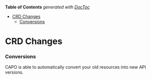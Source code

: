 <!-- START doctoc generated TOC please keep comment here to allow auto update -->
<!-- DON'T EDIT THIS SECTION, INSTEAD RE-RUN doctoc TO UPDATE -->
**Table of Contents**  *generated with [DocToc](https://github.com/thlorenz/doctoc)*

- [CRD Changes](#crd-changes)
    - [Conversions](#conversions)

<!-- END doctoc generated TOC please keep comment here to allow auto update -->

# CRD Changes

### Conversions

CAPO is able to automatically convert your old resources into new API versions.
